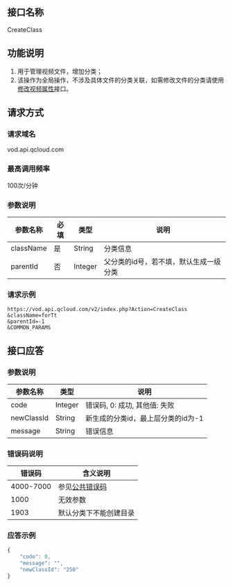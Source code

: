 ## 接口名称
CreateClass

## 功能说明
1. 用于管理视频文件，增加分类；
2. 该操作为全局操作，不涉及具体文件的分类关联，如需修改文件的分类请使用[修改视频属性](/document/product/266/7828)接口。

## 请求方式

### 请求域名
vod.api.qcloud.com

### 最高调用频率
100次/分钟

### 参数说明
| 参数名称 | 必填 | 类型 | 说明 |
|---------|---------|---------|---------|
| className | 是 | String | 分类信息 |
| parentId | 否 | Integer | 父分类的id号，若不填，默认生成一级分类 |

### 请求示例
```
https://vod.api.qcloud.com/v2/index.php?Action=CreateClass
&className=forTt
&parentId=-1
&COMMON_PARAMS
```
## 接口应答

### 参数说明
| 参数名称 | 类型 | 说明 |
|---------|---------|---------|
| code | Integer | 错误码, 0: 成功, 其他值: 失败 |
| newClassId | String | 新生成的分类id，最上层分类的id为-1 |
| message | String | 错误信息 |

### 错误码说明
| 错误码 | 含义说明|
|---------|---------|
| 4000-7000 | 参见[公共错误码](/document/product/266/7783)  |
| 1000 | 无效参数  |
| 1903 | 默认分类下不能创建目录 |

### 应答示例
```javascript
{
    "code": 0,
    "message": "",
    "newClassId": "250"
}
```
